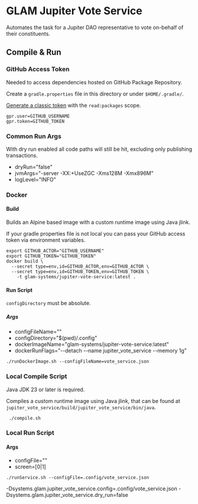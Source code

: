 # GLAM Jupiter Vote Service

Automates the task for a Jupiter DAO representative to vote on-behalf of their constituents.

## Compile & Run

### GitHub Access Token

Needed to access dependencies hosted on GitHub Package Repository.

Create a `gradle.properties` file in this directory or under `$HOME/.gradle/`.

[Generate a classic token](https://github.com/settings/tokens) with the `read:packages` scope.

```properties
gpr.user=GITHUB_USERNAME
gpr.token=GITHUB_TOKEN
```

### Common Run Args

With dry run enabled all code paths will still be hit, excluding only publishing transactions.

* dryRun="false"
* jvmArgs="-server -XX:+UseZGC -Xms128M -Xmx896M"
* logLevel="INFO"

### Docker

#### Build

Builds an Alpine based image with a custom runtime image using Java jlink.

If your gradle properties file is not local you can pass your GitHub access token via environment variables.

```shell
export GITHUB_ACTOR="GITHUB_USERNAME"
export GITHUB_TOKEN="GITHUB_TOKEN"
docker build \
  --secret type=env,id=GITHUB_ACTOR,env=GITHUB_ACTOR \
  --secret type=env,id=GITHUB_TOKEN,env=GITHUB_TOKEN \
    -t glam-systems/jupiter-vote-service:latest .
```

#### Run Script

`configDirectory` must be absolute.

##### Args

* configFileName=""
* configDirectory="$(pwd)/.config"
* dockerImageName="glam-systems/jupiter-vote-service:latest"
* dockerRunFlags="--detach --name jupiter_vote_service --memory 1g"

```shell
./runDockerImage.sh --configFileName=vote_service.json
```

### Local Compile Script

Java JDK 23 or later is required.

Compiles a custom runtime image using Java jlink, that can be found at
`jupiter_vote_service/build/jupiter_vote_service/bin/java`.

```shell
 ./compile.sh
```

### Local Run Script

#### Args

* configFile=""
* screen=[0|1]

```shell
./runService.sh --configFile=.config/vote_service.json
```

-Dsystems.glam.jupiter_vote_service.config=.config/vote_service.json
-Dsystems.glam.jupiter_vote_service.dry_run=false
